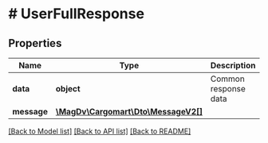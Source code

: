 # # UserFullResponse

## Properties

Name | Type | Description | Notes
------------ | ------------- | ------------- | -------------
**data** | **object** | Common response data | [optional]
**message** | [**\MagDv\Cargomart\Dto\MessageV2[]**](MessageV2.md) |  | [optional]

[[Back to Model list]](../../README.md#models) [[Back to API list]](../../README.md#endpoints) [[Back to README]](../../README.md)
